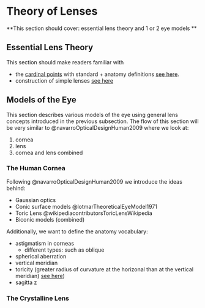 # Theory of Lenses

**This section should cover: essential lens theory and 1 or 2 eye models **

## Essential Lens Theory

This section should make readers familiar with
- the [cardinal points](https://en.wikipedia.org/wiki/Cardinal_point_(optics)) with standard + anatomy definitions [see here](https://www.bartleby.com/107/pages/page1019.html).
- construction of simple lenses [see here](https://en.wikipedia.org/wiki/Lens#Construction_of_simple_lenses)

## Models of the Eye

This section describes various models of the eye using general lens concepts introduced in the previous subsection. The flow of this section will be very similar to @navarroOpticalDesignHuman2009 where we look at:
1. cornea
2. lens
3. cornea and lens combined

### The Human Cornea

Following @navarroOpticalDesignHuman2009 we introduce the ideas behind:
- Gaussian optics
- Conic surface models @lotmarTheoreticalEyeModel1971
- Toric Lens @wikipediacontributorsToricLensWikipedia
- Biconic models (combined)

Additionally, we want to define the anatomy vocabulary:
- astigmatism in corneas
	- different types: such as oblique
- spherical aberration
- vertical meridian
- toricity (greater radius of curvature at the horizonal than at the vertical meridian) [see here]( https://doi.org/10.1111/j.1475-1313.1993.tb00428.x))
- sagitta z

### The Crystalline Lens